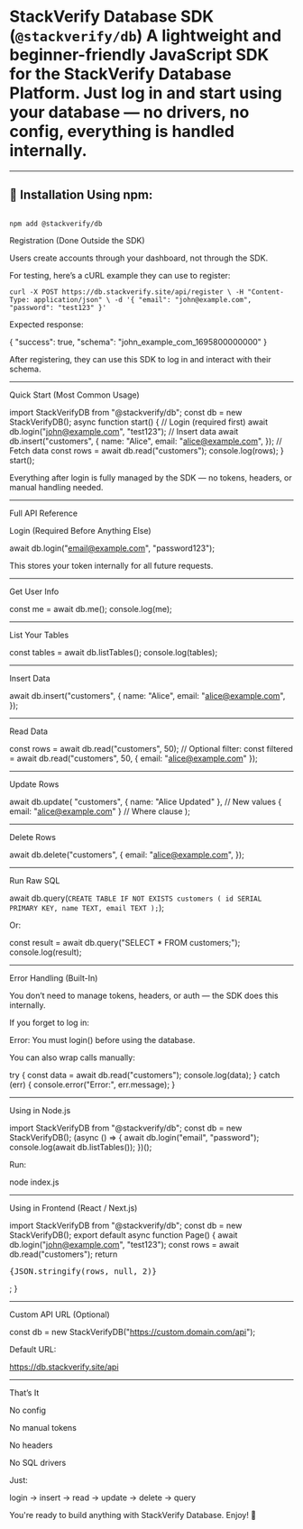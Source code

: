 # StackVerify Database SDK (`@stackverify/db`) A lightweight and beginner-friendly JavaScript SDK for the **StackVerify Database Platform**. Just log in and start using your database — no drivers, no config, everything is handled internally. 
---
 ## 🚀 Installation Using **npm**: 
``` npm install @stackverify/db 

npm add @stackverify/db 
````

 Registration (Done Outside the SDK)

Users create accounts through your dashboard, not through the SDK.

For testing, here’s a cURL example they can use to register:
```
curl -X POST https://db.stackverify.site/api/register \ -H "Content-Type: application/json" \ -d '{ "email": "john@example.com", "password": "test123" }' 
```
 Expected response:

{ "success": true, "schema": "john_example_com_1695800000000" } 

After registering, they can use this SDK to log in and interact with their schema.

---

 Quick Start (Most Common Usage)

import StackVerifyDB from "@stackverify/db"; const db = new StackVerifyDB(); async function start() { //  Login (required first) await db.login("john@example.com", "test123"); //  Insert data await db.insert("customers", { name: "Alice", email: "alice@example.com", }); //  Fetch data const rows = await db.read("customers"); console.log(rows); } start(); 

Everything after login is fully managed by the SDK — no tokens, headers, or manual handling needed.

---

 Full API Reference

 Login (Required Before Anything Else)

await db.login("email@example.com", "password123"); 

This stores your token internally for all future requests.

---

 Get User Info

const me = await db.me(); console.log(me); 

---

 List Your Tables

const tables = await db.listTables(); console.log(tables); 

---

 Insert Data

await db.insert("customers", { name: "Alice", email: "alice@example.com", }); 

---

 Read Data

const rows = await db.read("customers", 50); // Optional filter: const filtered = await db.read("customers", 50, { email: "alice@example.com" }); 

---

 Update Rows

await db.update( "customers", { name: "Alice Updated" }, // New values { email: "alice@example.com" } // Where clause ); 

---

 Delete Rows

await db.delete("customers", { email: "alice@example.com", }); 

---

 Run Raw SQL

await db.query(` CREATE TABLE IF NOT EXISTS customers ( id SERIAL PRIMARY KEY, name TEXT, email TEXT ); `); 

Or:

const result = await db.query("SELECT * FROM customers;"); console.log(result); 

---

 Error Handling (Built-In)

You don’t need to manage tokens, headers, or auth — the SDK does this internally.

If you forget to log in:

Error: You must login() before using the database. 

You can also wrap calls manually:

try { const data = await db.read("customers"); console.log(data); } catch (err) { console.error("Error:", err.message); } 

----
 Using in Node.js

import StackVerifyDB from "@stackverify/db"; const db = new StackVerifyDB(); (async () => { await db.login("email", "password"); console.log(await db.listTables()); })(); 

Run:

node index.js 

---

 Using in Frontend (React / Next.js)

import StackVerifyDB from "@stackverify/db"; const db = new StackVerifyDB(); export default async function Page() { await db.login("john@example.com", "test123"); const rows = await db.read("customers"); return <pre>{JSON.stringify(rows, null, 2)}</pre>; } 

---

 Custom API URL (Optional)

const db = new StackVerifyDB("https://custom.domain.com/api"); 

Default URL:

https://db.stackverify.site/api 

---

 That’s It

No config

No manual tokens

No headers

No SQL drivers

Just:

login → insert → read → update → delete → query 

You're ready to build anything with StackVerify Database.
Enjoy! 🚀

